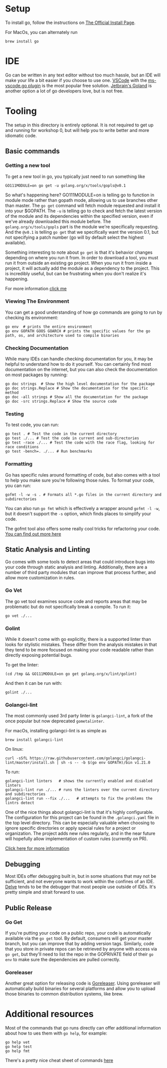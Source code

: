 # Setup

To install go, follow the instructions on [The Official Install Page](https://golang.org/doc/install).

For MacOs, you can alternately run

```
brew install go
```

# IDE

Go can be written in any text editor without too much hassle, but an IDE will make your life a bit easier if you choose to use one. [VSCode](https://code.visualstudio.com/) with the [ms-vscode.go plugin](https://marketplace.visualstudio.com/items?itemName=ms-vscode.Go) is the most popular free solution. [Jetbrain's Goland](https://www.jetbrains.com/go/) is another option a lot of go developers love, but is not free.

# Tooling
The setup in this directory is entirely optional. It is not required to get up and running for workshop 0, but will help you to write better and more idiomatic code.

## Basic commands

### Getting a new tool

To get a new tool in go, you typically just need to run something like 

```
GO111MODULE=on go get -u golang.org/x/tools/gopls@v0.1
```

So what's happening here? GO111MODULE=on is telling go to function in module mode rather than gopath mode, allowing us to use branches other than master. The `go get` command will fetch module requested and install it into your $GOPATH. The `-u` is telling go to check and fetch the latest version of the module and its dependencies within the specified version, even if we've already downloaded this module before. The `golang.org/x/tools/gopls` part is the module we're specifically requesting. And the `@v0.1` is telling `go get` that we specifically want the version 0.1, but not specifying a patch number (go will by default select the highest available).

Something interesting to note about `go get` is that it's behavior changes depending on where you run it from. In order to download a tool, you must run it from outside an existing go project. When you run it from inside a project, it will actually add the module as a dependency to the project. This is incredibly useful, but can be frustrating when you don't realize it's happening.

For more information [click me](https://dev.to/maelvls/why-is-go111module-everywhere-and-everything-about-go-modules-24k)

### Viewing The Environment

You can get a good understanding of how go commands are going to run by checking its environment:

```
go env  # prints the entire environment
go env GOPATH GOOS GOARCH # prints the specific values for the go path, os, and architecture used to compile binaries
```

### Checking Documentation

While many IDEs can handle checking documentation for you, it may be helpful to understand how to do it yourself. You can certainly find most documentation on the internet, but you can also check the documentation on most packages by running:

```
go doc strings  # Show the high level documentation for the package
go doc strings.Replace # Show the documentation for the specific method
go doc -all strings # Show all the documentation for the package
go doc -src strings.Replace # Show the source code
```

### Testing

To test code, you can run:

```
go test . # Test the code in the current directory
go test ./... # Test the code in current and sub-directories
go test -race ./... # Test the code with the race flag, looking for race conditions
go test -bench=. ./... # Run benchmarks
```

### Formatting

Go has specific rules around formatting of code, but also comes with a tool to help you make sure you're following those rules. To format your code, you can run:

```
gofmt -l -w -s . # Formats all *.go files in the current directory and subdirectories
```

You can also run `go fmt` which is effectively a wrapper around `gofmt -l -w`, but it doesn't support the `-s` option, which finds places to simplify your code.

The gofmt tool also offers some really cool tricks for refactoring your code. [You can find out more here](https://blog.golang.org/go-fmt-your-code)

## Static Analysis and Linting

Go comes with some tools to detect areas that could introduce bugs into your code through static analysis and linting. Additionally, there are a number of third party modules that can improve that process further, and allow more customization in rules.

### Go Vet

The go vet tool examines source code and reports areas that may be problematic but do not specifically break a compile. To run it:

```
go vet ./...
```

### Golint

While it doesn't come with go explicitly, there is a supported linter than looks for stylistic mistakes. These differ from the analysis mistakes in that they tend to be more focused on making your code readable rather than directly exposing potential bugs.

To get the linter:

```
(cd /tmp && GO111MODULE=on go get golang.org/x/lint/golint)
```

And then it can be run with:

```
golint ./...
```

### Golangci-lint

The most commonly used 3rd party linter is `golangci-lint`, a fork of the once popular but now deprecated `gometalinter`.

For macOs, installing golangci-lint is as simple as

```
brew install golangci-lint
```

On linux:

```
curl -sSfL https://raw.githubusercontent.com/golangci/golangci-lint/master/install.sh | sh -s -- -b $(go env GOPATH)/bin v1.21.0
```

To run:

```
golangci-lint linters   # shows the currently enabled and disabled linters
golangci-lint run ./... # runs the linters over the current directory and subdirectories
golangci-lint run --fix ./...   # attempts to fix the problems the lintrs detect
```

One of the nice things about golangci-lint is that it's highly configurable. The configuration for this project can be found in the `.golangci.yaml` file in the top level directory. This can be especially valuable when choosing to ignore specific directories or apply special rules for a project or organization. The project adds new rules regularly, and in the near future will hopefully allow implementation of custom rules (currently on PR).

[Click here for more information](https://github.com/golangci/golangci-lint)

## Debugging

Most IDEs offer debugging built in, but in some situations that may not be sufficient, and not everyone wants to work within the confines of an IDE. [Delve](https://github.com/go-delve/delve) tends to be the debugger that most people use outside of IDEs. It's pretty simple and strait forward to use.

## Public Release

### Go Get

If you're putting your code on a public repo, your code is automatically available via the `go get` tool. By default, consumers will get your master branch, but you can improve that by adding version tags. Similarly, code that you store in private repos can be retrieved by anyone with access via `go get`, but they'll need to list the repo in the GOPRIVATE field of their `go env` to make sure the dependencies are pulled correctly.

### Goreleaser

Another great option for releasing code is [Goreleaser](https://github.com/goreleaser/goreleaser). Using goreleaser will automatically build binaries for several platforms and allow you to upload those binaries to common distribution systems, like brew.


# Additional resources

Most of the commands that go runs directly can offer additional information about how to ues them with `go help`, for example:

```
go help vet
go help test
go help fmt
```

There's a pretty nice cheat sheet of commands [here](https://github.com/fedir/go-tooling-cheat-sheet/blob/master/go-tooling-cheat-sheet.pdf)